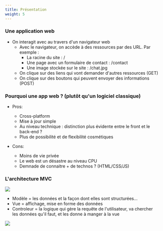 ```yaml
---
title: Présentation
weight: 5
---
```


### Une application web

- On interagit avec au travers d'un navigateur web
  - Avec le navigateur, on accède à des ressources par des URL. Par exemple :
    - La racine du site : /
    - Une page avec un formulaire de contact : /contact
    - Une image stockée sur le site : /chat.jpg
  - On clique sur des liens qui vont demander d'autres ressources (GET)
  - On clique sur des boutons qui peuvent envoyer des informations (POST)

### Pourquoi une app web ? (plutôt qu'un logiciel classique)

  - Pros:
    - Cross-platform
    - Mise à jour simple
    - Au niveau technique : distinction plus évidente entre le front et le back-end ?
    - Plus de possibilité et de flexibilité cosmétiques

  - Cons:
    - Moins de vie privée
    - Le web est un désastre au niveau CPU
    - Demnade de connaitre + de technos ? (HTML/CSS/JS)

### L'architecture MVC
  ![](../../images/mvc2.png)


  - Modèle = les données et la façon dont elles sont structurées...
  - Vue = affichage, mise en forme des données
  - Controleur = la logique qui gère la requête de l'utilisateur, va chercher les données qu'il faut, et les donne à manger à la vue

  ![](../../images/mvc2.png)
